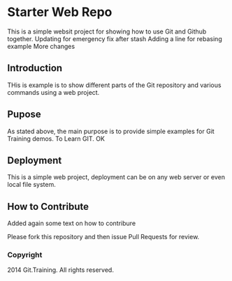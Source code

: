 # Starter Web Repo

This is a simple websit project for
showing how to use Git and Github together. Updating for emergency fix after stash
Adding a line for rebasing example
More changes

## Introduction

THis is example is to show different parts
of the Git repository and various commands
using a web project.

## Pupose

As stated above, the main purpose is to
provide simple examples for Git Training
demos. To Learn GIT. OK

## Deployment

This is a simple web project, deployment
can be on any web server or even local
file system.

## How to Contribute
 Added again some text on how to contribure

Please fork this repository and then issue Pull Requests for review.

### Copyright

2014 Git.Training. All rights reserved.
